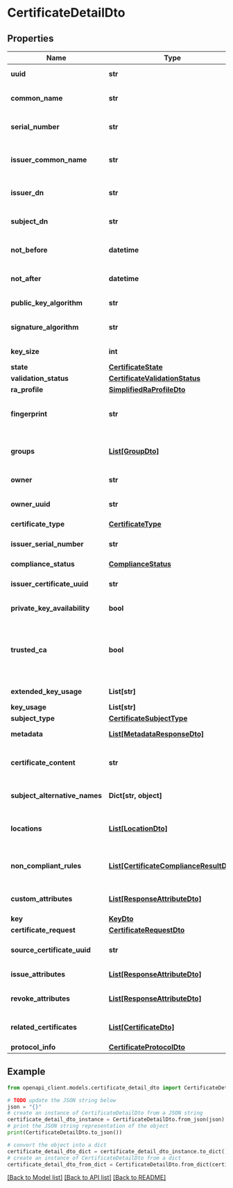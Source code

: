 # CertificateDetailDto


## Properties

Name | Type | Description | Notes
------------ | ------------- | ------------- | -------------
**uuid** | **str** | UUID of the Certificate | 
**common_name** | **str** | Certificate common name | 
**serial_number** | **str** | Certificate serial number | [optional] 
**issuer_common_name** | **str** | Certificate issuer common name | [optional] 
**issuer_dn** | **str** | Issuer DN of the Certificate | [optional] 
**subject_dn** | **str** | Subject DN of the Certificate | 
**not_before** | **datetime** | Certificate validity start date | [optional] 
**not_after** | **datetime** | Certificate expiration date | [optional] 
**public_key_algorithm** | **str** | Public key algorithm | 
**signature_algorithm** | **str** | Certificate signature algorithm | 
**key_size** | **int** | Certificate key size | 
**state** | [**CertificateState**](CertificateState.md) |  | 
**validation_status** | [**CertificateValidationStatus**](CertificateValidationStatus.md) |  | 
**ra_profile** | [**SimplifiedRaProfileDto**](SimplifiedRaProfileDto.md) |  | [optional] 
**fingerprint** | **str** | SHA256 fingerprint of the Certificate | [optional] 
**groups** | [**List[GroupDto]**](GroupDto.md) | Groups associated to the Certificate | [optional] 
**owner** | **str** | Certificate Owner | [optional] 
**owner_uuid** | **str** | Certificate Owner UUID | [optional] 
**certificate_type** | [**CertificateType**](CertificateType.md) |  | [optional] 
**issuer_serial_number** | **str** | Serial number of the issuer | [optional] 
**compliance_status** | [**ComplianceStatus**](ComplianceStatus.md) |  | [optional] 
**issuer_certificate_uuid** | **str** | UUID of the issuer certificate | [optional] 
**private_key_availability** | **bool** | Private Key Availability | 
**trusted_ca** | **bool** | Indicator whether CA is marked as trusted, set to null if certificate is not CA | 
**extended_key_usage** | **List[str]** | Extended key usages | [optional] 
**key_usage** | **List[str]** | Key usages | 
**subject_type** | [**CertificateSubjectType**](CertificateSubjectType.md) |  | 
**metadata** | [**List[MetadataResponseDto]**](MetadataResponseDto.md) | Certificate metadata | [optional] 
**certificate_content** | **str** | Base64 encoded Certificate content | 
**subject_alternative_names** | **Dict[str, object]** | Subject alternative names | [optional] 
**locations** | [**List[LocationDto]**](LocationDto.md) | Locations associated to the Certificate | [optional] 
**non_compliant_rules** | [**List[CertificateComplianceResultDto]**](CertificateComplianceResultDto.md) | Certificate compliance check result | [optional] 
**custom_attributes** | [**List[ResponseAttributeDto]**](ResponseAttributeDto.md) | List of Custom Attributes | [optional] 
**key** | [**KeyDto**](KeyDto.md) |  | [optional] 
**certificate_request** | [**CertificateRequestDto**](CertificateRequestDto.md) |  | [optional] 
**source_certificate_uuid** | **str** | Source certificate UUID | [optional] 
**issue_attributes** | [**List[ResponseAttributeDto]**](ResponseAttributeDto.md) | List of issue attributes | [optional] 
**revoke_attributes** | [**List[ResponseAttributeDto]**](ResponseAttributeDto.md) | List of revoke attributes | [optional] 
**related_certificates** | [**List[CertificateDto]**](CertificateDto.md) | List of related certificates | [optional] 
**protocol_info** | [**CertificateProtocolDto**](CertificateProtocolDto.md) |  | [optional] 

## Example

```python
from openapi_client.models.certificate_detail_dto import CertificateDetailDto

# TODO update the JSON string below
json = "{}"
# create an instance of CertificateDetailDto from a JSON string
certificate_detail_dto_instance = CertificateDetailDto.from_json(json)
# print the JSON string representation of the object
print(CertificateDetailDto.to_json())

# convert the object into a dict
certificate_detail_dto_dict = certificate_detail_dto_instance.to_dict()
# create an instance of CertificateDetailDto from a dict
certificate_detail_dto_from_dict = CertificateDetailDto.from_dict(certificate_detail_dto_dict)
```
[[Back to Model list]](../README.md#documentation-for-models) [[Back to API list]](../README.md#documentation-for-api-endpoints) [[Back to README]](../README.md)


